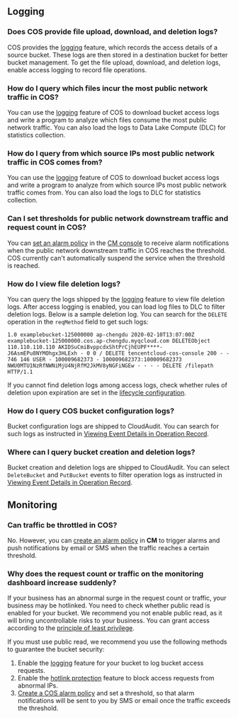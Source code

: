 ## Logging

### Does COS provide file upload, download, and deletion logs?
COS provides the [logging](https://intl.cloud.tencent.com/document/product/436/16920) feature, which records the access details of a source bucket. These logs are then stored in a destination bucket for better bucket management. To get the file upload, download, and deletion logs, enable access logging to record file operations.

### How do I query which files incur the most public network traffic in COS?

You can use the [logging](https://intl.cloud.tencent.com/document/product/436/16920) feature of COS to download bucket access logs and write a program to analyze which files consume the most public network traffic. You can also load the logs to Data Lake Compute (DLC) for statistics collection.

### How do I query from which source IPs most public network traffic in COS comes from?
You can use the [logging](https://intl.cloud.tencent.com/document/product/436/16920) feature of COS to download bucket access logs and write a program to analyze from which source IPs most public network traffic comes from. You can also load the logs to DLC for statistics collection.

### Can I set thresholds for public network downstream traffic and request count in COS?
You can [set an alarm policy](https://intl.cloud.tencent.com/document/product/248/38916) in the [CM console](https://console.cloud.tencent.com/monitor) to receive alarm notifications when the public network downstream traffic in COS reaches the threshold. COS currently can't automatically suspend the service when the threshold is reached.

### How do I view file deletion logs?

You can query the logs shipped by the [logging](https://intl.cloud.tencent.com/document/product/436/16920) feature to view file deletion logs. After access logging is enabled, you can load log files to DLC to filter deletion logs. Below is a sample deletion log. You can search for the `DELETE` operation in the `reqMethod` field to get such logs:

```plaintext
1.0 examplebucket-125000000 ap-chengdu 2020-02-10T13:07:00Z examplebucket-125000000.cos.ap-chengdu.myqcloud.com DELETEObject 110.110.110.110 AKIDSuCmiBvppcdxShtPrCjhEUPF****-J6AsmEPu8NYMOhgx3HLExh - 0 0 / DELETE tencentcloud-cos-console 200 - - 746 146 USER - 100009682373 - 100009682373:100009682373 NWU0MTU1NzRfNWNiMjU4NjRfM2JkMV8yNGFiNGEw - - - - DELETE /filepath HTTP/1.1
```

If you cannot find deletion logs among access logs, check whether rules of deletion upon expiration are set in the [lifecycle configuration](https://intl.cloud.tencent.com/document/product/436/14605).

### How do I query COS bucket configuration logs?

Bucket configuration logs are shipped to CloudAudit. You can search for such logs as instructed in [Viewing Event Details in Operation Record](https://intl.cloud.tencent.com/document/product/1021/40499).


### Where can I query bucket creation and deletion logs?

Bucket creation and deletion logs are shipped to CloudAudit. You can select `DeleteBucket` and `PutBucket` events to filter operation logs as instructed in [Viewing Event Details in Operation Record](https://intl.cloud.tencent.com/document/product/1021/40499).



## Monitoring

### Can traffic be throttled in COS?

No. However, you can [create an alarm policy](https://intl.cloud.tencent.com/document/product/248/38916) in **CM** to trigger alarms and push notifications by email or SMS when the traffic reaches a certain threshold.

### Why does the request count or traffic on the monitoring dashboard increase suddenly?

If your business has an abnormal surge in the request count or traffic, your business may be hotlinked. You need to check whether public read is enabled for your bucket. We recommend you not enable public read, as it will bring uncontrollable risks to your business. You can grant access according to the [principle of least privilege](https://intl.cloud.tencent.com/document/product/436/32972).

If you must use public read, we recommend you use the following methods to guarantee the bucket security:
1. Enable the [logging](https://intl.cloud.tencent.com/document/product/436/16920) feature for your bucket to log bucket access requests.
2. Enable the [hotlink protection](https://intl.cloud.tencent.com/document/product/436/32466) feature to block access requests from abnormal IPs.
3. [Create a COS alarm policy](https://intl.cloud.tencent.com/document/product/248/38916) and set a threshold, so that alarm notifications will be sent to you by SMS or email once the traffic exceeds the threshold.
